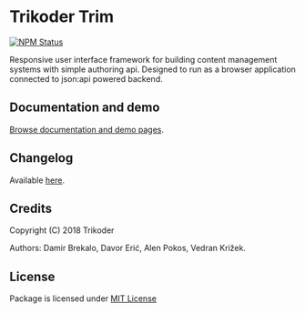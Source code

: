 # Trikoder Trim
[![NPM Status](https://img.shields.io/npm/v/@trikoder/trim.svg)](https://www.npmjs.com/package/@trikoder/trim)

Responsive user interface framework for building content management systems with simple authoring api.
Designed to run as a browser application connected to json:api powered backend.

## Documentation and demo
[Browse documentation and demo pages](https://trikoder.github.io/trim).

## Changelog
Available [here](https://trikoder.github.io/trim/changelog.html).

## Credits
Copyright (C) 2018 Trikoder

Authors: Damir Brekalo, Davor Erić, Alen Pokos, Vedran Križek.

## License
Package is licensed under [MIT License](./LICENSE)
